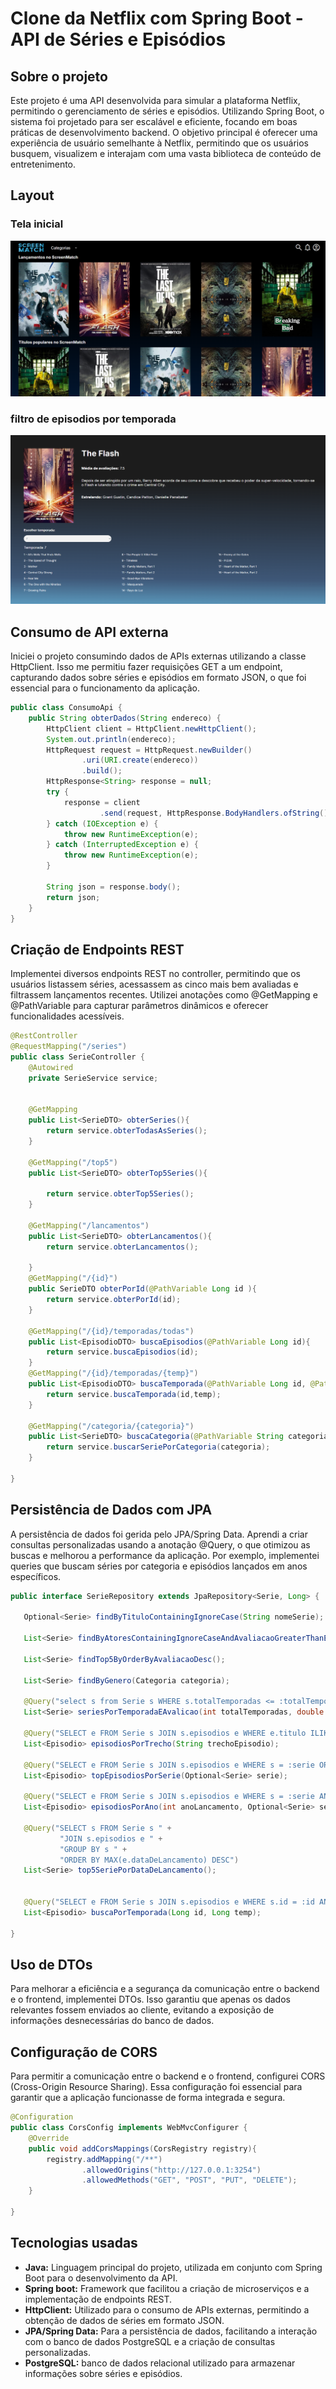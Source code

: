 # Clone da Netflix com Spring Boot - API de Séries e Episódios
## Sobre o projeto
Este projeto é uma API desenvolvida para simular a plataforma Netflix, permitindo o gerenciamento de séries e episódios. Utilizando Spring Boot, o sistema foi projetado para ser escalável e eficiente, focando em boas práticas de desenvolvimento backend. O objetivo principal é oferecer uma experiência de usuário semelhante à Netflix, permitindo que os usuários busquem, visualizem e interajam com uma vasta biblioteca de conteúdo de entretenimento.
## Layout
### Tela inicial
![](assets/inicial.png)
### filtro de episodios por temporada
![](assets/episodios.png)
## Consumo de API externa
Iniciei o projeto consumindo dados de APIs externas utilizando a classe HttpClient. Isso me permitiu fazer requisições GET a um endpoint, capturando dados sobre séries e episódios em formato JSON, o que foi essencial para o funcionamento da aplicação.
```java
public class ConsumoApi {
    public String obterDados(String endereco) {
        HttpClient client = HttpClient.newHttpClient();
        System.out.println(endereco);
        HttpRequest request = HttpRequest.newBuilder()
                .uri(URI.create(endereco))
                .build();
        HttpResponse<String> response = null;
        try {
            response = client
                    .send(request, HttpResponse.BodyHandlers.ofString());
        } catch (IOException e) {
            throw new RuntimeException(e);
        } catch (InterruptedException e) {
            throw new RuntimeException(e);
        }

        String json = response.body();
        return json;
    }
}
```
## Criação de Endpoints REST
Implementei diversos endpoints REST no controller, permitindo que os usuários listassem séries, acessassem as cinco mais bem avaliadas e filtrassem lançamentos recentes. Utilizei anotações como @GetMapping e @PathVariable para capturar parâmetros dinâmicos e oferecer funcionalidades acessíveis.
```java
@RestController
@RequestMapping("/series")
public class SerieController {
    @Autowired
    private SerieService service;


    @GetMapping
    public List<SerieDTO> obterSeries(){
        return service.obterTodasAsSeries();
    }

    @GetMapping("/top5")
    public List<SerieDTO> obterTop5Series(){

        return service.obterTop5Series();
    }

    @GetMapping("/lancamentos")
    public List<SerieDTO> obterLancamentos(){
        return service.obterLancamentos();

    }
    @GetMapping("/{id}")
    public SerieDTO obterPorId(@PathVariable Long id ){
        return service.obterPorId(id);
    }

    @GetMapping("/{id}/temporadas/todas")
    public List<EpisodioDTO> buscaEpisodios(@PathVariable Long id){
        return service.buscaEpisodios(id);
    }
    @GetMapping("/{id}/temporadas/{temp}")
    public List<EpisodioDTO> buscaTemporada(@PathVariable Long id, @PathVariable Long temp){
        return service.buscaTemporada(id,temp);
    }

    @GetMapping("/categoria/{categoria}")
    public List<SerieDTO> buscaCategoria(@PathVariable String categoria){
        return service.buscarSeriePorCategoria(categoria);
    }

}
```
## Persistência de Dados com JPA
A persistência de dados foi gerida pelo JPA/Spring Data. Aprendi a criar consultas personalizadas usando a anotação @Query, o que otimizou as buscas e melhorou a performance da aplicação. Por exemplo, implementei queries que buscam séries por categoria e episódios lançados em anos específicos.
```java
public interface SerieRepository extends JpaRepository<Serie, Long> {

   Optional<Serie> findByTituloContainingIgnoreCase(String nomeSerie);

   List<Serie> findByAtoresContainingIgnoreCaseAndAvaliacaoGreaterThanEqual(String nomeAtor, Double avaliacao);

   List<Serie> findTop5ByOrderByAvaliacaoDesc();

   List<Serie> findByGenero(Categoria categoria);

   @Query("select s from Serie s WHERE s.totalTemporadas <= :totalTemporadas AND s.avaliacao >= :avaliacao")
   List<Serie> seriesPorTemporadaEAvalicao(int totalTemporadas, double avaliacao);

   @Query("SELECT e FROM Serie s JOIN s.episodios e WHERE e.titulo ILIKE %:trechoEpisodio%")
   List<Episodio> episodiosPorTrecho(String trechoEpisodio);

   @Query("SELECT e FROM Serie s JOIN s.episodios e WHERE s = :serie ORDER BY e.avaliacao DESC LIMIT 5")
   List<Episodio> topEpisodiosPorSerie(Optional<Serie> serie);

   @Query("SELECT e FROM Serie s JOIN s.episodios e WHERE s = :serie AND YEAR(e.dataDeLancamento) >= :anoLancamento")
   List<Episodio> episodiosPorAno(int anoLancamento, Optional<Serie> serie);

   @Query("SELECT s FROM Serie s " +
           "JOIN s.episodios e " +
           "GROUP BY s " +
           "ORDER BY MAX(e.dataDeLancamento) DESC")
   List<Serie> top5SeriePorDataDeLancamento();


   @Query("SELECT e FROM Serie s JOIN s.episodios e WHERE s.id = :id AND e.temporada = :temp")
   List<Episodio> buscaPorTemporada(Long id, Long temp);

}
```
## Uso de DTOs
Para melhorar a eficiência e a segurança da comunicação entre o backend e o frontend, implementei DTOs. Isso garantiu que apenas os dados relevantes fossem enviados ao cliente, evitando a exposição de informações desnecessárias do banco de dados.

## Configuração de CORS
Para permitir a comunicação entre o backend e o frontend, configurei CORS (Cross-Origin Resource Sharing). Essa configuração foi essencial para garantir que a aplicação funcionasse de forma integrada e segura.
```java
@Configuration
public class CorsConfig implements WebMvcConfigurer {
    @Override
    public void addCorsMappings(CorsRegistry registry){
        registry.addMapping("/**")
                .allowedOrigins("http://127.0.0.1:3254")
                .allowedMethods("GET", "POST", "PUT", "DELETE");
    }

}
```
## Tecnologias usadas
- **Java:** Linguagem principal do projeto, utilizada em conjunto com Spring Boot para o desenvolvimento da API.
- **Spring boot:** Framework que facilitou a criação de microserviços e a implementação de endpoints REST.
- **HttpClient:**  Utilizado para o consumo de APIs externas, permitindo a obtenção de dados de séries em formato JSON.
- **JPA/Spring Data:** Para a persistência de dados, facilitando a interação com o banco de dados PostgreSQL e a criação de consultas personalizadas.
- **PostgreSQL:** banco de dados relacional utilizado para armazenar informações sobre séries e episódios.


